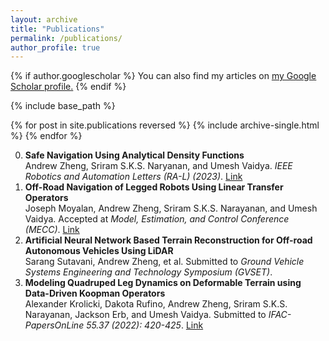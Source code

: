```yaml
---
layout: archive
title: "Publications"
permalink: /publications/
author_profile: true
---
```


{% if author.googlescholar %}
  You can also find my articles on <u><a href="{{author.googlescholar}}">my Google Scholar profile</a>.</u>
{% endif %}

{% include base_path %}

{% for post in site.publications reversed %}
  {% include archive-single.html %}
{% endfor %}

<!--## Publications -->
0. **Safe Navigation Using Analytical Density Functions** \
   Andrew Zheng, Sriram S.K.S. Naryanan, and Umesh Vaidya. _IEEE Robotics and Automation Letters (RA-L) (2023)_. [Link](https://ieeexplore.ieee.org/abstract/document/10238751)
0. **Off-Road Navigation of Legged Robots Using Linear Transfer Operators**\
   Joseph Moyalan, Andrew Zheng, Sriram S.K.S. Narayanan, and Umesh Vaidya. Accepted at _Model, Estimation, and Control Conference (MECC)_. [Link](https://arxiv.org/pdf/2305.02938.pdf)
0. **Artificial Neural Network Based Terrain Reconstruction for Off-road Autonomous Vehicles Using LiDAR** \
   Sarang Sutavani, Andrew Zheng, et al. Submitted to _Ground Vehicle Systems Engineering and Technology Symposium (GVSET)_.
0. **Modeling Quadruped Leg Dynamics on Deformable Terrain using Data-Driven Koopman Operators**\
   Alexander Krolicki, Dakota Rufino, Andrew Zheng, Sriram S.K.S. Narayanan, Jackson Erb, and Umesh Vaidya. Submitted to _IFAC-PapersOnLine 55.37 (2022): 420-425_. [Link](https://www.sciencedirect.com/science/article/pii/S2405896322028622)

